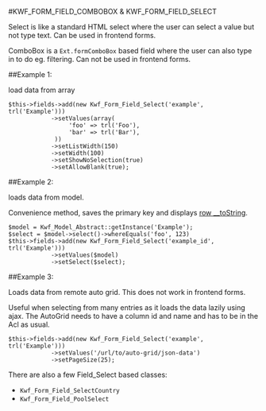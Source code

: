 #KWF_FORM_FIELD_COMBOBOX & KWF_FORM_FIELD_SELECT

Select is like a standard HTML select where the user can select a value but not type text. Can be used in frontend forms.

ComboBox is a `Ext.formComboBox` based field where the user can also type in to do eg. filtering. Can not be used in frontend forms.

##Example 1:

load data from array

    $this->fields->add(new Kwf_Form_Field_Select('example', trl('Example')))
                ->setValues(array(
                     'foo' => trl('Foo'),
                     'bar' => trl('Bar'),
                 ))
                ->setListWidth(150)
                ->setWidth(100)
                ->setShowNoSelection(true)
                ->setAllowBlank(true);
                
##Example 2:
               
loads data from model.
             
Convenience method, saves the primary key and displays [row __toString](../models/row-tostring.md).
             
    $model = Kwf_Model_Abstract::getInstance('Example');
    $select = $model->select()->whereEquals('foo', 123)
    $this->fields->add(new Kwf_Form_Field_Select('example_id', trl('Example')))
                ->setValues($model)
                ->setSelect($select);
                
                
##Example 3:
               
Loads data from remote auto grid. This does not work in frontend forms.

Useful when selecting from many entries as it loads the data lazily using ajax. 
The AutoGrid needs to have a column id and name and has to be in the Acl as usual.               

    $this->fields->add(new Kwf_Form_Field_Select('example', trl('Example')))
                ->setValues('/url/to/auto-grid/json-data')
                ->setPageSize(25);
                

There are also a few Field_Select based classes:

* `Kwf_Form_Field_SelectCountry`
* `Kwf_Form_Field_PoolSelect`                
